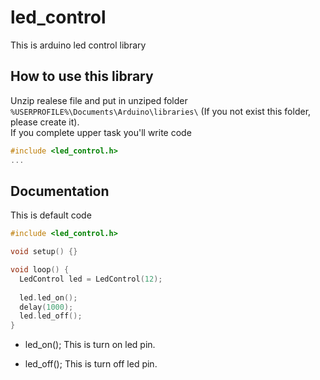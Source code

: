 # led_control
This is arduino led control library

## How to use this library
Unzip realese file and put in unziped folder `%USERPROFILE%\Documents\Arduino\libraries\` (If you not exist this folder, please create it).<br/>
If you complete upper task you'll write code
```c
#include <led_control.h>
...
```

## Documentation
This is default code
```c
#include <led_control.h>

void setup() {}

void loop() {
  LedControl led = LedControl(12);
  
  led.led_on();
  delay(1000);
  led.led_off();
}
```
- led_on();
This is turn on led pin.

- led_off();
This is turn off led pin.
